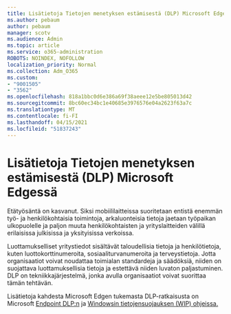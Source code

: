 ```yaml
---
title: Lisätietoja Tietojen menetyksen estämisestä (DLP) Microsoft Edgessä
ms.author: pebaum
author: pebaum
manager: scotv
ms.audience: Admin
ms.topic: article
ms.service: o365-administration
ROBOTS: NOINDEX, NOFOLLOW
localization_priority: Normal
ms.collection: Adm_O365
ms.custom:
- "9001505"
- "3562"
ms.openlocfilehash: 818a1bbc0d6e386a69f38aeee12e5be805013d42
ms.sourcegitcommit: 8bc60ec34bc1e40685e3976576e04a2623f63a7c
ms.translationtype: MT
ms.contentlocale: fi-FI
ms.lasthandoff: 04/15/2021
ms.locfileid: "51837243"
---
```

# <a name="learn-about-data-loss-prevention-dlp-in-microsoft-edge"></a>Lisätietoja Tietojen menetyksen estämisestä (DLP) Microsoft Edgessä

Etätyösäntä on kasvanut. Siksi mobiililaitteissa suoritetaan entistä enemmän työ- ja henkilökohtaisia toimintoja, arkaluonteisia tietoja jaetaan työpaikan ulkopuolelle ja paljon muuta henkilökohtaisten ja yrityslaitteiden välillä erilaisissa julkisissa ja yksityisissa verkoissa.

Luottamukselliset yritystiedot sisältävät taloudellisia tietoja ja henkilötietoja, kuten luottokorttinumeroita, sosiaaliturvanumeroita ja terveystietoja. Jotta organisaatiot voivat noudattaa toimialan standardeja ja säädöksiä, niiden on suojattava luottamuksellisia tietoja ja estettävä niiden luvaton paljastuminen. DLP on tekniikkajärjestelmä, jonka avulla organisaatiot voivat suorittaa tämän tehtävän.

Lisätietoja kahdesta Microsoft Edgen tukemasta DLP-ratkaisusta on Microsoft [Endpoint DLP:n](https://go.microsoft.com/fwlink/?linkid=2151765) ja [Windowsin tietojensuojauksen (WIP) ohjeissa.](https://go.microsoft.com/fwlink/?linkid=2151766)